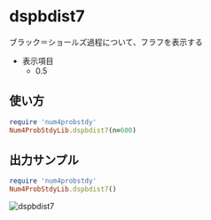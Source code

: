 dspbdist7
=========
ブラック＝ショールズ過程について、フラフを表示する

* 表示項目
  - 0.5

## 使い方

```ruby
require 'num4probstdy'
Num4ProbStdyLib.dspbdist7(n=600)
```

## 出力サンプル

```ruby
require 'num4probstdy'
Num4ProbStdyLib.dspbdist7()
```
![dspbdist7](images/blackScholes.jpg)


